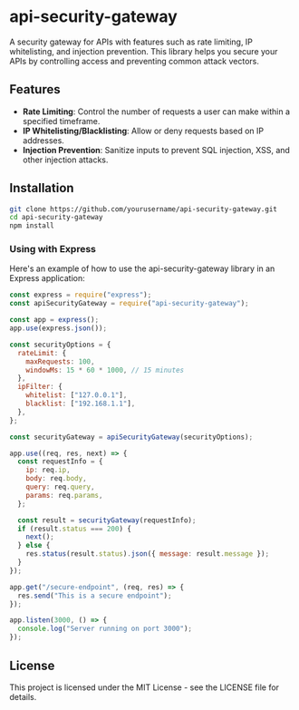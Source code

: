 # api-security-gateway

A security gateway for APIs with features such as rate limiting, IP whitelisting, and injection prevention. This library helps you secure your APIs by controlling access and preventing common attack vectors.

## Features

- **Rate Limiting**: Control the number of requests a user can make within a specified timeframe.
- **IP Whitelisting/Blacklisting**: Allow or deny requests based on IP addresses.
- **Injection Prevention**: Sanitize inputs to prevent SQL injection, XSS, and other injection attacks.

## Installation

```bash
git clone https://github.com/yourusername/api-security-gateway.git
cd api-security-gateway
npm install
```

### Using with Express

Here's an example of how to use the api-security-gateway library in an Express application:

```javascript
const express = require("express");
const apiSecurityGateway = require("api-security-gateway");

const app = express();
app.use(express.json());

const securityOptions = {
  rateLimit: {
    maxRequests: 100,
    windowMs: 15 * 60 * 1000, // 15 minutes
  },
  ipFilter: {
    whitelist: ["127.0.0.1"],
    blacklist: ["192.168.1.1"],
  },
};

const securityGateway = apiSecurityGateway(securityOptions);

app.use((req, res, next) => {
  const requestInfo = {
    ip: req.ip,
    body: req.body,
    query: req.query,
    params: req.params,
  };

  const result = securityGateway(requestInfo);
  if (result.status === 200) {
    next();
  } else {
    res.status(result.status).json({ message: result.message });
  }
});

app.get("/secure-endpoint", (req, res) => {
  res.send("This is a secure endpoint");
});

app.listen(3000, () => {
  console.log("Server running on port 3000");
});
```

## License

This project is licensed under the MIT License - see the LICENSE file for details.
